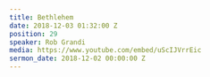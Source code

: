 ```yaml
---
title: Bethlehem
date: 2018-12-03 01:32:00 Z
position: 29
speaker: Rob Grandi
media: https://www.youtube.com/embed/uScIJVrrEic
sermon_date: 2018-12-02 00:00:00 Z
---
```


